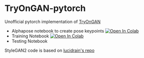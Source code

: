# TryOnGAN-pytorch

Unofficial pytorch implementation of [TryOnGAN](https://arxiv.org/pdf/2101.02285.pdf)
* Alphapose notebook to create pose keypoints [![Open In Colab](https://colab.research.google.com/assets/colab-badge.svg)](https://colab.research.google.com/gist/confifu/b4911f00fd5f3ede6ac41cacbafb01a1/alphapose.ipynb)
* Training Notebook [![Open In Colab](https://colab.research.google.com/assets/colab-badge.svg)](https://colab.research.google.com/gist/confifu/b70a5244cb16cdbdf9100736a3da4c95/tryongan-training.ipynb)
* Testing Notebook

StyleGAN2 code is based on [lucidrain's repo](https://github.com/lucidrains/stylegan2-pytorch)

